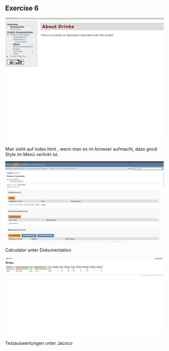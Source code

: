 ## Exercise 6

![](resources/images/ex6_1.png)

Man sieht auf index.html , wenn man es im browser aufmacht, dass good Style im Menü verlinkt ist.

![](resources/images/ex6_2.png)

Calculator unter Dokumentation


![](resources/images/ex6_3.png)

Testauswertungen unter Jacoco


